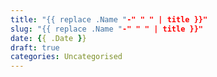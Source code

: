 ```yaml
---
title: "{{ replace .Name "-" " " | title }}"
slug: "{{ replace .Name "-" " " | title }}"
date: {{ .Date }}
draft: true
categories: Uncategorised
---
```



